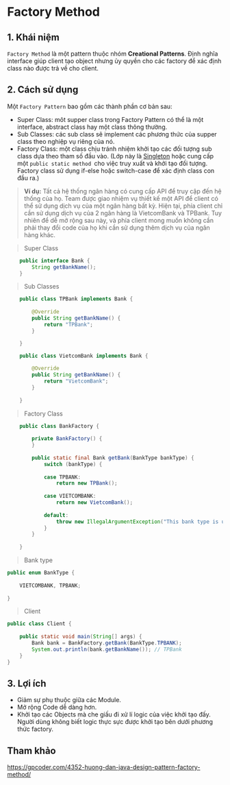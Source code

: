 # Factory Method
## 1. Khái niệm
`Factory Method` là một pattern thuộc nhóm **Creational Patterns**. Định nghĩa interface giúp client tạo object nhưng ủy quyền cho các factory để xác định class nào được trả về cho client.
## 2. Cách sử dụng
Một `Factory Pattern` bao gồm các thành phần cơ bản sau:

- Super Class: môt supper class trong Factory Pattern có thể là một interface, abstract class hay một class thông thường.
- Sub Classes: các sub class sẽ implement các phương thức của supper class theo nghiệp vụ riêng của nó.
- Factory Class: một class chịu tránh nhiệm khởi tạo các đối tượng sub class dựa theo tham số đầu vào. (Lớp này là [Singleton](../singleton/README.md) hoặc cung cấp một `public static method `cho việc truy xuất và khởi tạo đối tượng. Factory class sử dụng if-else hoặc switch-case để xác định class con đầu ra.)

> **Ví dụ:** Tất cả hệ thống ngân hàng có cung cấp API để truy cập đến hệ thống của họ. Team được giao nhiệm vụ thiết kế một API để client có thể sử dụng dịch vụ của một ngân hàng bất kỳ. Hiện tại, phía client chỉ cần sử dụng dịch vụ của 2 ngân hàng là VietcomBank và TPBank. Tuy nhiên để dễ mở rộng sau này, và phía client mong muốn không cần phải thay đổi code của họ khi cần sử dụng thêm dịch vụ của ngân hàng khác. 

>Super Class
```java
    public interface Bank {
        String getBankName();
    }
```
>Sub Classes
```java
    public class TPBank implements Bank {
    
        @Override
        public String getBankName() {
            return "TPBank";
        }

    }
```

```java
    public class VietcomBank implements Bank {
    
        @Override
        public String getBankName() {
            return "VietcomBank";
        }
    
    }
```
> Factory Class
```java
    public class BankFactory {
    
        private BankFactory() {
        }
    
        public static final Bank getBank(BankType bankType) {
            switch (bankType) {
    
            case TPBANK:
                return new TPBank();
    
            case VIETCOMBANK:
                return new VietcomBank();
    
            default:
                throw new IllegalArgumentException("This bank type is unsupported");
            }
        }
    
    }
```
>Bank type
```java
public enum BankType {
 
    VIETCOMBANK, TPBANK;
 
}
```
> Client
```java
public class Client {
 
    public static void main(String[] args) {
        Bank bank = BankFactory.getBank(BankType.TPBANK);
        System.out.println(bank.getBankName()); // TPBank
    }
}
```
## 3. Lợi ích
- Giảm sự phụ thuộc giữa các Module.
- Mở rộng Code dễ dàng hơn.
- Khởi tạo các Objects mà che giấu đi xử lí logic của việc khởi tạo đấy. Người dùng không biết logic thực sực được khởi tạo bên dưới phương thức factory.

## Tham khảo

https://gpcoder.com/4352-huong-dan-java-design-pattern-factory-method/